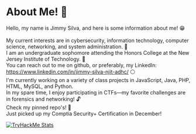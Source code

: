 # About Me! 👋 #

Hello, my name is Jimmy Silva, and here is some information about me! 😁 <br><br> 
My current interests are in cybersecurity, information technology, computer science, networking, and system administration. 💯<br>
I am an undergraduate sophomore attending the Honors College at the New Jersey Institute of Technology. 👑<br>
You can reach out to me on github, or preferably, my LinkedIn: https://www.linkedin.com/in/jimmy-silva-njit-adhc/ ⚪<br>
I'm currently working on a variety of class projects in JavaScript, Java, PHP, HTML, MySQL, and Python. <br>
In my spare time, I enjoy participating in CTFs—my favorite challenges are in forensics and networking!  🔓 <br>
Check my pinned repo's! 👀 <br>
Just picked up my Comptia Security+ Certification in December!

[![TryHackMe Stats](https://tryhackme-badges.s3.amazonaws.com/jimmySilva.png)](https://tryhackme.com/p/jimmySilva)
<!--**jnsnjit/jnsnjit** is a ✨ _special_ ✨ repository because its `README.md` (this file) appears on your GitHub profile. --!>
